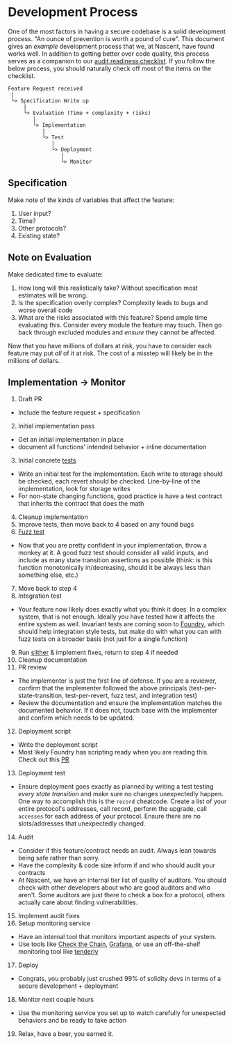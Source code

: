 # Development Process
One of the most factors in having a secure codebase is a solid development process. "An ounce of prevention is worth a pound of cure". This document gives an *example* development process that we, at Nascent, have found works well. In addition to getting better over code quality, this process serves as a companion to our [audit readiness checklist](https://github.com/nascentxyz/nascent-security/blob/main/audit-readiness-checklist.md). If you follow the below process, you should naturally check off most of the items on the checklist.

```
Feature Request received
 |
 └> Specification Write up
     |
     └> Evaluation (Time + complexity + risks)
        |
        └> Implementation
           |
           └> Test
              |
              └> Deployment
                 |
                 └> Monitor
```
## Specification
Make note of the kinds of variables that affect the feature:
1. User input?
2. Time?
3. Other protocols?
4. Existing state?

## Note on Evaluation
Make dedicated time to evaluate:
1. How long will this realistically take? Without specification most estimates will be wrong.
2. Is the specification overly complex? Complexity leads to bugs and worse overall code
3. What are the risks associated with this feature? Spend ample time evaluating this. Consider every module the feature may touch. Then go back through excluded modules and *ensure* they cannot be affected.

Now that you have millions of dollars at risk, you have to consider each feature may put *all* of it at risk. The cost of a misstep will likely be in the millions of dollars. 
## Implementation -> Monitor
1. Draft PR
  - Include the feature request + specification
2. Initial implementation pass
  - Get an initial implementation in place
  - document all functions' intended behavior + inline documentation
3. Initial concrete [tests](https://book.getfoundry.sh/forge/tests.html)
  - Write an initial test for the implementation. Each write to storage should be checked, each revert should be checked. Line-by-line of the implementation, look for storage writes
  - For non-state changing functions, good practice is have a test contract that inherits the contract that does the math 
4. Cleanup implementation
5. Improve tests, then move back to 4 based on any found bugs
6. [Fuzz test](https://book.getfoundry.sh/forge/fuzz-testing.html)
  - Now that you are pretty confident in your implementation, throw a monkey at it. A good fuzz test should consider all valid inputs, and include as many state transition assertions as possible (think: is this function monotonically in/decreasing, should it be always less than something else,  etc.)
7. Move back to step 4
8. Integration test
  - Your feature now likely does exactly what you think it does. In a complex system, that is not enough. Ideally you have tested how it affects the entire system as well. Invariant tests are coming soon to [Foundry](https://github.com/foundry-rs/foundry), which should help integration style tests, but make do with what you can with fuzz tests on a broader basis (not just for a single function)
9. Run [slither](https://github.com/crytic/slither) & implement fixes, return to step 4 if needed
10. Cleanup documentation
11. PR review
  - The implementer is just the first line of defense. If you are a reviewer, confirm that the implementer followed the above principals (test-per-state-transition, test-per-revert, fuzz test, and integration test)
  - Review the documentation and ensure the implementation matches the documented behavior. If it does not, touch base with the implementer and confirm which needs to be updated.
12. Deployment script
  - Write the deployment script
  - Most likely Foundry has scripting ready when you are reading this. Check out this [PR](https://github.com/foundry-rs/foundry/pull/1208)
13. Deployment test
  - Ensure deployment goes exactly as planned by writing a test testing *every state transition* and make sure no changes unexpectedly happen. One way to accomplish this is the `record` cheatcode. Create a list of your entire protocol's addresses, call record, perform the upgrade, call `accesses` for each address of your protocol. Ensure there are no slots/addresses that unexpectedly changed.
14. Audit
  - Consider if this feature/contract needs an audit. Always lean towards being safe rather than sorry.
  - Have the complexity & code size inform if and who should audit your contracts
  - At Nascent, we have an internal tier list of quality of auditors. You should check with other developers about who are good auditors and who aren't. Some auditors are just there to check a box for a protocol, others actually care about finding vulnerabilities.
15. Implement audit fixes
16. Setup monitoring service
  - Have an internal tool that monitors important aspects of your system.
  - Use tools like [Check the Chain](https://github.com/fei-protocol/checkthechain), [Grafana](https://grafana.com/), or use an off-the-shelf monitoring tool like [tenderly](https://tenderly.co/alerting)
17. Deploy
  - Congrats, you probably just crushed 99% of solidity devs in terms of a secure development +  deployment
18. Monitor next couple hours
  - Use the monitoring service you set up to watch carefully for unexpected behaviors and be ready to take action
19. Relax, have a beer, you earned it.